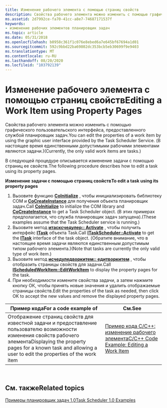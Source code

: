```yaml
---
title: Изменение рабочего элемента с помощью страниц свойств
description: Свойства рабочего элемента можно изменить с помощью графического пользовательского интерфейса, предоставленного службой планировщик задач.
ms.assetid: 2d7992ce-fa70-41cc-a8e7-74687171537f
keywords:
- изменение рабочих элементов планировщик задач
ms.topic: article
ms.date: 05/31/2018
ms.openlocfilehash: b0958c361f1c076e8ebed6a7e645bf67694a1d01
ms.sourcegitcommit: 592c9bbd22ba69802dc353bcb5eb30699f9e9403
ms.translationtype: MT
ms.contentlocale: ru-RU
ms.lasthandoff: 08/20/2020
ms.locfileid: "103792139"
---
```

# <a name="editing-a-work-item-using-property-pages"></a><span data-ttu-id="c6286-104">Изменение рабочего элемента с помощью страниц свойств</span><span class="sxs-lookup"><span data-stu-id="c6286-104">Editing a Work Item using Property Pages</span></span>

<span data-ttu-id="c6286-105">Свойства рабочего элемента можно изменить с помощью графического пользовательского интерфейса, предоставленного службой планировщик задач.</span><span class="sxs-lookup"><span data-stu-id="c6286-105">You can edit the properties of a work item by using the graphic user interface provided by the Task Scheduler Service.</span></span> <span data-ttu-id="c6286-106">(В настоящее время единственными допустимыми рабочими элементами являются задачи.)</span><span class="sxs-lookup"><span data-stu-id="c6286-106">(Currently, the only valid work items are tasks.)</span></span>

<span data-ttu-id="c6286-107">В следующей процедуре описывается изменение задачи с помощью страниц ее свойств.</span><span class="sxs-lookup"><span data-stu-id="c6286-107">The following procedure describes how to edit a task using its property pages.</span></span>

<span data-ttu-id="c6286-108">**Изменение задачи с помощью страниц свойств**</span><span class="sxs-lookup"><span data-stu-id="c6286-108">**To edit a task using its property pages**</span></span>

1.  <span data-ttu-id="c6286-109">Вызовите функцию [**CoInitialize**](/windows/win32/api/objbase/nf-objbase-coinitialize) , чтобы инициализировать библиотеку COM и [**CoCreateInstance**](/windows/win32/api/combaseapi/nf-combaseapi-cocreateinstance) для получения объекта планировщик задач.</span><span class="sxs-lookup"><span data-stu-id="c6286-109">Call [**CoInitialize**](/windows/win32/api/objbase/nf-objbase-coinitialize) to initialize the COM library and [**CoCreateInstance**](/windows/win32/api/combaseapi/nf-combaseapi-cocreateinstance) to get a Task Scheduler object.</span></span> <span data-ttu-id="c6286-110">(В этих примерах предполагается, что служба планировщик задач запущена).</span><span class="sxs-lookup"><span data-stu-id="c6286-110">(These examples assume that the Task Scheduler service is running.)</span></span>
2.  <span data-ttu-id="c6286-111">Вызовите метод [**итасксчедулер:: Activate**](/windows/desktop/api/Mstask/nf-mstask-itaskscheduler-activate) , чтобы получить интерфейс [**ITask**](/windows/desktop/api/Mstask/nn-mstask-itask) объекта Task.</span><span class="sxs-lookup"><span data-stu-id="c6286-111">Call [**ITaskScheduler::Activate**](/windows/desktop/api/Mstask/nf-mstask-itaskscheduler-activate) to get the [**ITask**](/windows/desktop/api/Mstask/nn-mstask-itask) interface of the task object.</span></span> <span data-ttu-id="c6286-112">(Обратите внимание, что в настоящее время задачи являются единственным допустимым типом рабочего элемента.)</span><span class="sxs-lookup"><span data-stu-id="c6286-112">(Note that tasks are currently the only valid type of work item.)</span></span>
3.  <span data-ttu-id="c6286-113">Вызовите метод [**исчедуледворкитем:: едитворкитем**](/windows/desktop/api/Mstask/nf-mstask-ischeduledworkitem-editworkitem) , чтобы отобразить страницы свойств для задачи.</span><span class="sxs-lookup"><span data-stu-id="c6286-113">Call [**IScheduledWorkItem::EditWorkItem**](/windows/desktop/api/Mstask/nf-mstask-ischeduledworkitem-editworkitem) to display the property pages for the task.</span></span>
4.  <span data-ttu-id="c6286-114">При необходимости измените свойства задачи, а затем нажмите кнопку ОК, чтобы принять новые значения и удалить отображаемые страницы свойств.</span><span class="sxs-lookup"><span data-stu-id="c6286-114">Edit the properties of the task as needed, then click OK to accept the new values and remove the displayed property pages.</span></span>



| <span data-ttu-id="c6286-115">Пример кода</span><span class="sxs-lookup"><span data-stu-id="c6286-115">For a code example of</span></span>                                                                                      | <span data-ttu-id="c6286-116">См.</span><span class="sxs-lookup"><span data-stu-id="c6286-116">See</span></span>                                                                                 |
|------------------------------------------------------------------------------------------------------------|-------------------------------------------------------------------------------------|
| <span data-ttu-id="c6286-117">Отображение страниц свойств для известной задачи и предоставление пользователю возможности изменения свойств рабочего элемента</span><span class="sxs-lookup"><span data-stu-id="c6286-117">Displaying the property pages for a known task and allowing a user to edit the properties of the work item</span></span> | [<span data-ttu-id="c6286-118">Пример кода C/C++: изменение рабочего элемента</span><span class="sxs-lookup"><span data-stu-id="c6286-118">C/C++ Code Example: Editing a Work Item</span></span>](c-c-code-example-editing-a-work-item.md) |



 

## <a name="related-topics"></a><span data-ttu-id="c6286-119">См. также</span><span class="sxs-lookup"><span data-stu-id="c6286-119">Related topics</span></span>

<dl> <dt>

[<span data-ttu-id="c6286-120">Примеры планировщик задач 1,0</span><span class="sxs-lookup"><span data-stu-id="c6286-120">Task Scheduler 1.0 Examples</span></span>](task-scheduler-1-0-examples.md)
</dt> </dl>

 

 